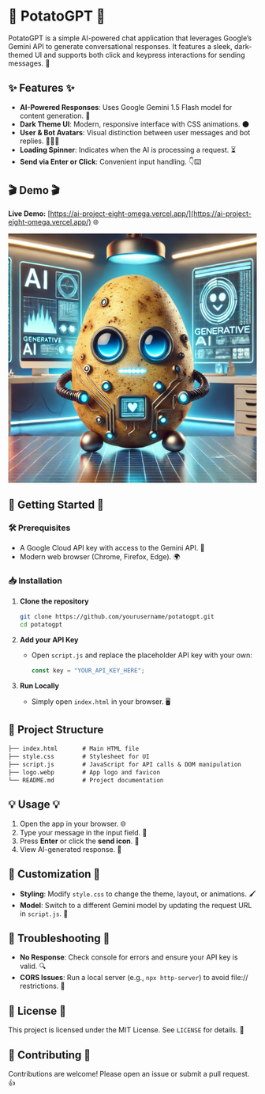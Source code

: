 # 🥔 PotatoGPT 🤖

PotatoGPT is a simple AI-powered chat application that leverages Google’s Gemini API to generate conversational responses. It features a sleek, dark-themed UI and supports both click and keypress interactions for sending messages. 🚀

## ✨ Features ✨

* **AI-Powered Responses**: Uses Google Gemini 1.5 Flash model for content generation. 🤯
* **Dark Theme UI**: Modern, responsive interface with CSS animations. 🌑
* **User & Bot Avatars**: Visual distinction between user messages and bot replies. 🧑💬🤖
* **Loading Spinner**: Indicates when the AI is processing a request. ⏳
* **Send via Enter or Click**: Convenient input handling. 👇⌨️

## 🎬 Demo 🎬

**Live Demo:** [https://ai-project-eight-omega.vercel.app/](https://ai-project-eight-omega.vercel.app/) 🌐

![PotatoGPT Demo](logo.webp)

## 🚀 Getting Started 🚀

### 🛠️ Prerequisites

* A Google Cloud API key with access to the Gemini API. 🔑
* Modern web browser (Chrome, Firefox, Edge). 🌍

### 📥 Installation

1. **Clone the repository**

   ```bash
   git clone https://github.com/yourusername/potatogpt.git
   cd potatogpt
   ```

2. **Add your API Key**

   * Open `script.js` and replace the placeholder API key with your own:

     ```js
     const key = "YOUR_API_KEY_HERE";
     ```

3. **Run Locally**

   * Simply open `index.html` in your browser. 🖥️

## 📁 Project Structure

```
├── index.html       # Main HTML file
├── style.css        # Stylesheet for UI
├── script.js        # JavaScript for API calls & DOM manipulation
├── logo.webp        # App logo and favicon
└── README.md        # Project documentation
```

## 💡 Usage 💡

1. Open the app in your browser. 🌐
2. Type your message in the input field. 💬
3. Press **Enter** or click the **send icon**. 🚀
4. View AI-generated response. 🤖

## 🎨 Customization 🎨

* **Styling**: Modify `style.css` to change the theme, layout, or animations. 🖌️
* **Model**: Switch to a different Gemini model by updating the request URL in `script.js`. 🔄

## 🐞 Troubleshooting 🐞

* **No Response**: Check console for errors and ensure your API key is valid. 🔍
* **CORS Issues**: Run a local server (e.g., `npx http-server`) to avoid file:// restrictions. 🔧

## 📄 License 📄

This project is licensed under the MIT License. See `LICENSE` for details. 📝

## 🤝 Contributing 🤝

Contributions are welcome! Please open an issue or submit a pull request. 👍
